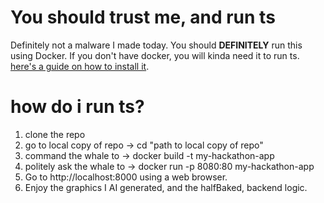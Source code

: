 # You should trust me, and run ts

Definitely not a malware I made today. 
You should **DEFINITELY** run this using Docker.
If you don't have docker, you will kinda need it to run ts. [here's a guide on how to install it](https://www.docker.com/get-started/). 
# how do i run ts? 
1) clone the repo
2) go to local copy of repo -> cd "path to local copy of repo"
3) command the whale to -> docker build -t my-hackathon-app
4) politely ask the whale to -> docker run -p 8080:80 my-hackathon-app
5) Go to http://localhost:8000 using a web browser.
6) Enjoy the graphics I AI generated, and the halfBaked, backend logic. 
